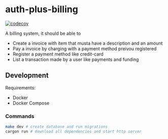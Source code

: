 # auth-plus-billing

[![codecov](https://codecov.io/gh/auth-plus/auth-plus-billing/branch/main/graph/badge.svg?token=PO6CQJDQJH)](https://codecov.io/gh/auth-plus/auth-plus-billing)

A billing system, it should be able to

- Create a invoice with item that musta have a description and an amount
- Pay a invoice by charging with a payment method preivou registered
- Register a payment method like credit-card
- List a transaction made by a user like payments and funding

## Development

Requirements:

- Docker
- Docker Compose

### Commands

```bash
make dev # create database and run migrations
cargon run # download all dependencies and start http server
```
